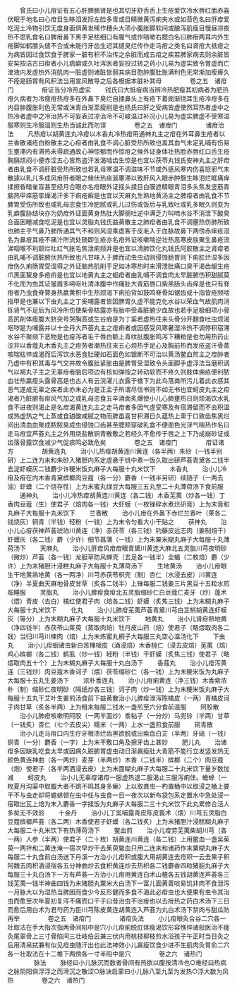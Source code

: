 <!-- { "loadSidebar": true } -->
　　曾氏曰小儿疳证有五心肝脾肺肾是也其切牙舒舌舌上生疮爱饮冷水唇红面赤喜伏眠于地名曰心疳目生眵泪发际左脸多青或目睛微黄泻痢夹水或如苔色名曰肝疳爱吃泥土冷物引饮无度身面俱黄发稀作穗头大项小腹胀脚软间或酿泻肌瘦目慢昼凉夜热不思乳食名曰脾疳鼻下黑手足枯细口有腥气或作喘嗽右腮白名曰肺疳两耳内外生疮脚如鹤膝头缝不合或未能行牙齿生迟其缝臭烂传作走马疳之类名曰肾疳大抵疳之为病皆因过食饮食于脾家一脏有积不治传之余脏而成五疳之疾若脾家病去则余脏皆安矣按洁古曰疳者小儿病癖或久吐泻医者妄投过转之药小儿易为虚实致令胃虚而亡津液内发虚热外消肌肉一脏虚则诸脏皆弱其病目胞肿腹肚胀满利色无常渐加瘦瘠久不痊是肠胃有风积法当用宣风散导之后各根据本脏补其母
　　
　　卷之五　诸疳门
　　
　　疳证当分冷热虚实
　　钱氏曰大抵疳病当辨冷热肥瘦其初病者为肥热疳久病者为冷瘦疳热疳多在外鼻下臭烂自揉鼻头上有疮下着痂渐绕耳生疮冷疳多在内目肿腹胀利色无常或沫青白渐至瘦削是也杨氏曰肝之受病皆虚使然耳热者虚中之热冷者虚中之冷治热不可妄表过凉治冷不可峻温过补况小儿易为虚实脾虚不受寒湿服寒则生冷服温则生热当诚此而勿误
　　
　　卷之五　诸疳门
　　
　　诸疳治法
　　凡热疳以胡黄连丸冷疳以木香丸冷热疳用通神丸主之疳在外耳鼻生疮者以兰香散诸疮白粉散主之心疳者由乳食不调心脏受热所致也盖其血气未定乳哺有伤易生壅滞内有滞热未得疏通故心神惊郁而作惊疳之候外证身体壮热脸赤唇红口舌生疮胸膈烦闷小便赤涩五心皆热盗汗发渴啮齿生惊是也宜以茯苓丸钱氏安神丸主之肝疳者由乳食不调肝脏受热所致也若乳母寒温不调滋味不节或外感风寒内伤喜怒邪气未散遽以乳儿多成风疳肝者眼之候伏热痰涎壅滞以致肝风入眼赤肿翳生眵泪烂眶痛痒揉擦昏暗雀盲甚至经月合眼亦名疳眼外证摇头揉目白膜遮精眼青泪多头焦发竖筋青脑热甲痒筋挛燥渴汗多下痢疮癣是也宜以天麻丸生熟地黄汤主之脾疳者由乳食不节脾胃受伤所致也或乳母恣食生冷肥腻或乳儿过伤或饭后与乳致吐或乳多眠久则变为乳癖腹胁结块亦为奶疳外证面黄身热肚大脚弱吐逆中满乏力叫啼水谷不消泄下酸臭合面困睡减食吃泥是也宜以灵脂丸钱氏益黄散主之肺疳者由乳食不调壅热伤肺所致也肺主乎气鼻乃肺所通其气不和则风湿乘虚客于皮毛入于血脉故鼻下两傍赤痒疮湿名为鼻疳其疮不痛汁所流处随即生疮亦名疳外证咳嗽喘逆壮热恶寒皮肤粟生鼻疮流涕咽喉不利颐烂吐红气胀毛焦泄痢频并是也宜以清肺饮化丸钱氏阿胶散主之肾疳者由乳哺不调脏腑伏热所致也凡甘味入于脾而动虫虫动则侵蚀肠胃则下痢肛烂湿多因疳伤久痢肠胃受湿得之外证脑热肌削手足如冰寒热时来滑泄肚痛口臭干渴齿龈生疮爪黑面黧身多疮疥是也宜以地黄丸主之蛔疳者由乳哺不调食肉太早脏腑伤积甜腻莫不化而为虫其证皱眉多啼呕吐清沫腹中作痛肚大青筋唇口紫黑肠头齿痒是也只有脊疳者乃虫食脊膂身热羸黄积中生热烦渴下痢拍背如鼓鸣脊骨如锯齿或十指皆疮频啮指甲是也兼以下虫丸主之丁奚哺露者皆因脾胃久虚不能克化水谷以荣血气故肌肉消铄肾气不足后为风冷所伤使柴骨枯露亦有胎中受毒脏腑少血故也若手足极细项小骨高尻削体瘦腹大脐突号哭胸高或生谷瘕是为丁奚若虚热往来头骨分开翻食吐虫烦渴呕哕是为哺露并以十全丹大芦荟丸主之疳痢者或因感受风寒暑湿冷热不调停积宿滞水谷不聚频下恶物是也疳泻者毛干唇白额上青纹肚腹胀鸣泻下糟粕是也勿用热药止涩并以香蔻丸木香丸主之疳劳者潮热往来五心烦热手足心及胸前热而发疮盗汗骨蒸咳喘枯悴或渴而后泻饮水恶食肚硬如石面色如银断不可治以黄汤鳖血煎主之疳肿者乃虚中有积其毒与气交并故令腹肚紧胀由是脾胃受湿致令头面脚手虚浮法当磨积调气以褐丸子主之无辜疳者脑后项边有核如弹按之转动软而不疼久则肢体痈疮便利脓血壮热羸瘦头露骨高是也古人有云浣濯儿衣露于檐下为此鸟落粪所污儿着此衣感其恶气遂成无辜之疾者此亦未必为是正孟子所谓尽信书则不如无书也宜蚵皮丸主之疳渴者乃脏腑有疳风气加之或乳母恣食五辛酒面炙爆使小儿心肺壅热日则烦渴饮水乳食不进夜则渴止是名疳渴黄连丸主之走马疳者多因气虚受寒及有宿滞留而不去积温成热虚热之气上蒸或食甜酸咸腻之物而脾虽喜甘积滞日久蕴热上熏于口致齿焦黑烂间出清血血聚成脓脓臭成虫侵蚀口齿甚至腮颊穿破乳食不便面色光浮气喘热作名曰走马疳宜芦荟丸主之外用烧盐散铜青散敷之若经久不愈传于唇之上下乃成崩砂证或齿落骨露饮食减少气促痰鸣必致危矣
　　
　　卷之五　诸疳门
　　
　　疳证诸方
　　
　　胡黄连丸
　　治小儿热疳胡黄连川黄连（各半两）朱砂（一钱半别研）上二连为末和朱砂入猪胆内系定虚悬于铫中煮一饭久取出研芦荟青黛各二钱半去淀虾蟆灰二钱麝少许粳米饭丸麻子大每服十丸米饮下
　　木香丸
　　治小儿冷疳及疳在内木香青黛槟榔肉豆蔻（各一分）麝香（一钱半另研）续随子（一两去油）虾蟆（二个烧存性）上为末蜜丸绿豆大每服三五丸至二十丸薄荷汤下食前服
　　通神丸
　　治小儿冷热疳胡黄连川黄连（各二钱）木香芜荑（炒各一钱）丁香肉豆蔻（生）使君子（焙肉各一钱）大虾蟆（一枚锉碎水煮烂研膏）上为末膏和丸麻子大每服十丸米饮下
　　兰香散
　　治小儿疳在外鼻下赤烂兰香叶（莱各二钱烧灰）铜青（半钱）轻粉（一钱）上为末令匀看大小干贴之
　　茯神丸
　　治小儿心疳茯神芦荟琥珀川黄连（净）赤茯苓（各三钱）钓藤皮远志肉（姜制焙干）虾蟆灰（各二钱）麝（少许）细节菖蒲（一钱）上为末粟米糊丸麻子大每服十丸薄荷汤下
　　天麻丸
　　治小儿肝疳风疳疳眼青黛川黄连大麻北五灵脂川芎夜明砂（微炒）芦荟（各一钱）龙胆草防风蝉壳（去足各一钱半）全蝎（二枚焙）麝（少许）上为末猪胆汁浸糕丸麻子大每服十丸薄荷汤下
　　生地黄汤
　　治小儿疳眼生干地黄熟地黄（各一两净）川芎赤茯苓枳壳（制）杏仁（水浸去皮）川黄连（净）半夏曲天麻地骨皮甘草（炙各二钱半）上锉每服二钱姜三片黑豆十五粒水煎临睡服
　　灵脂丸
　　治小儿脾疳食疳北五灵脂缩砂仁白豆蔻仁麦牙（炒）蓬术（煨）青皮（去白）橘红使君子肉（焙各二钱）虾蟆（炙焦三钱）上为末糊丸麻子大每服十丸米饮下
　　化丸
　　治小儿肺疳芜荑芦荟青黛川芎白芷梢胡黄连虾蟆灰（等分）上为末糊丸麻子大每服十丸米饮下
　　地黄丸
　　治小儿肾疳熟地黄（净四钱半）赤茯苓山茱萸（蒸取肉焙）牡丹皮山药（焙）使君子（略煨取肉各二钱）当归川芎川楝肉（焙）上为末炼蜜丸桐子大每服三丸空心温汤化下
　　下虫丸
　　治小儿疳蛔诸虫新白苦楝根皮（酒浸焙）木香桃仁（浸去皮焙）芜荑（焙）鸡心槟榔（各二钱）鹤虱（炒一钱）轻粉（半钱）干虾蟆（炙焦三钱）使君子（略煨取肉五十个）上为末糊丸麻子大每服十丸白汤下
　　香蔻丸
　　治小儿疳泻黄连（三钱炒）肉豆蔻木香诃子（煨）茯苓缩砂仁（各一钱）上为末粳米饭为丸麻子大每服十五丸生姜汤下
　　浓朴香连丸
　　治小儿疳痢黄连（净三钱）木香紫浓朴（制）缩砂仁夜明砂（隔纸炒各三钱）诃子肉（炒一钱）上为末粳米饭丸麻子大每服十五丸干艾叶生姜煎汤食前下益黄散治小儿脾疳泄泻陈橘皮（一两）青橘皮诃子肉甘草（炙各半两）上为粗末每服二钱水一盏煎至六分食前温服
　　阿胶散
　　治小儿肺疳咳嗽明阿胶（一两半面炒）黍粘子（一分炒）马兜铃（半两）甘草（一钱炙）杏仁（七个去皮尖）糯米（一两）上水一盏煎食前服
　　铜青散
　　治小儿走马疳口内生疗牙根溃烂齿黑欲脱或出紫血白芷（半两）牙硝（一钱）铜青（一分）麝香（一字）上为末干敷口角及擦牙齿上甚妙
　　肥儿丸
　　治诸疳多因缺乳吃食太早或因病久脏腑胃虚虫动日渐羸瘦肚大青筋不能行立发竖发热无颜色黄连神曲（各一两炒）麦芽（半两炒）木香（二钱半）槟榔（二个）肉豆蔻（炮）使君子（各半两酒浸去皮）上为末面糊丸麻子大每服二十丸米饮下量岁数加减
　　蚵皮丸
　　治小儿无辜疳诸疳一服虚热退二服渴止三服泻痢住。蟾蜍（一枚夏月沟渠中取腹大者不跳不鸣其身多癞）上以取粪虫一杓置桶中以取浸之桶上要干不与虫走却将蟾蜍顿在虫中任与虫食一日一夜次以新布袋包系定置水中急处浸一宿取出瓦上焙为末入麝香一字揉饭为丸麻子大每服二三十丸米饮下此丸累修合活人多矣无不效验
　　十金丹
　　治小儿丁奚哺露青皮陈皮莪术（煨）川芎五灵脂白豆蔻槟榔芦荟（各二两）木香使君子虾蟆（各二钱炙）上为末猪胆汁浸糕糊丸麻子大每服二十丸米饮下有热薄荷汤下
　　鳖血煎
　　治小儿疳劳芜荑柴胡川芎（各一两）人参（半两）使君子（二十枚）胡黄连川黄连（各二钱）上用鳖血一盏吴茱萸一两拌和二黄连淹一宿次早炒干去茱萸鳖血只用二连末和诸药作末粟糊丸麻子大每服二十丸食前白汤送下丹溪一方治小儿疳积或腹大用胡黄连去疳积一云去果子积阿魏去肉积酒浸宿各五分神曲炒去食积黄连炒去热积各二钱麝香四粒猪胆丸麻子大每服三十丸白汤下一方有芦荟一方治小儿疳用黄连白术山楂各五钱胡黄连芦荟各三钱芜荑一钱半神曲四钱为末猪胆丸粟米大白汤下一富儿面黄善啖易饥非肉不食泄泻一月脉大以为湿热当脾困而食少今反形健而多食不渴此必疳虫也大便果有虫令其治虫而愈至次年夏初复泻不痛而口干子曰昔治虫不治疳也以去疳热之药白术汤下三日而愈后用白术为君芍药为臣川芎陈皮黄连胡黄连入芦荟为丸白术汤下禁肉与甜瓜防再举
　　
　　卷之五　诸疳门
　　
　　诸疳灸法
　　小儿疳眼灸合谷二穴各一壮取法在手大指次指两骨间陷中是穴小儿疳痢脱肛体瘦渴饮形容憔悴诸般医治不瘥灸尾翠骨上三寸骨陷间三壮岐伯云兼三伏内用桃枝柳枝煎水浴孩子午正时当日灸之后用清帛拭兼有似见疳虫随汗出也此法神效小儿羸瘦饮食少进不生肌肉灸胃俞二穴各一壮取法在十二椎下两傍各一寸半陷中是穴
　　
　　卷之六　诸热门
　　
　　脉法
　　脉经曰小儿脉沉而数者骨间有热欲以腹按清冷也○难经曰热病之脉阴阳俱浮浮之而滑沉之散涩○脉诀启蒙曰小儿脉八至九至为发热○浮大数为风热
　　
　　卷之六　诸热门
　　
